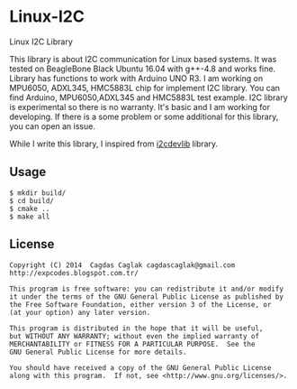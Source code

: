 Linux-I2C
===================

Linux I2C Library

This library is about I2C communication for Linux based systems. 
It was tested on BeagleBone Black Ubuntu 16.04 with g++-4.8 and works fine. 
Library has functions to work with Arduino UNO R3. 
I am working on MPU6050, ADXL345, HMC5883L chip for implement I2C library. 
You can find Arduino, MPU6050,ADXL345 and HMC5883L test example. 
I2C library is experimental so there is no warranty. 
It's basic and I am working for developing. 
If there is a some problem or some additional for this library, you can open an issue.

While I write this library, I inspired from [i2cdevlib](https://github.com/jrowberg/i2cdevlib) library.

## Usage
    $ mkdir build/
    $ cd build/
    $ cmake ..
    $ make all

## License

	Copyright (C) 2014  Cagdas Caglak cagdascaglak@gmail.com http://expcodes.blogspot.com.tr/

    This program is free software: you can redistribute it and/or modify
    it under the terms of the GNU General Public License as published by
    the Free Software Foundation, either version 3 of the License, or
    (at your option) any later version.

    This program is distributed in the hope that it will be useful,
    but WITHOUT ANY WARRANTY; without even the implied warranty of
    MERCHANTABILITY or FITNESS FOR A PARTICULAR PURPOSE.  See the
    GNU General Public License for more details.

    You should have received a copy of the GNU General Public License
    along with this program.  If not, see <http://www.gnu.org/licenses/>.
